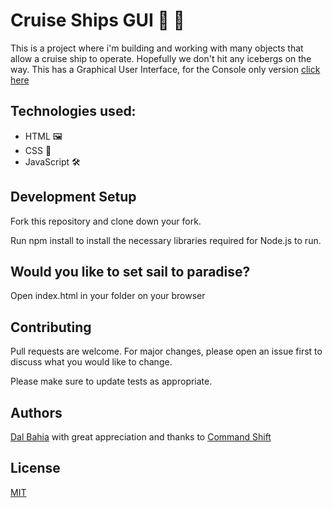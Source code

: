 # Cruise Ships GUI 🚢 🏁 

This is a project where i'm building and working with many objects that allow a cruise ship to operate. Hopefully we don't hit any icebergs on the way. This has a Graphical User Interface, for the Console only version [click here](https://github.com/dsbahia/cruise-ships-gui)

## Technologies used:

- HTML 🖼️
- CSS 🎨
- JavaScript 🛠️

## Development Setup

Fork this repository and clone down your fork.

Run npm install to install the necessary libraries required for Node.js to run.

## Would you like to set sail to paradise?

Open index.html in your folder on your browser 

## Contributing

Pull requests are welcome. For major changes, please open an issue first to discuss what you would like to change.

Please make sure to update tests as appropriate.

## Authors

[Dal Bahia](https://github.com/dsbahia/) with great appreciation and thanks to [Command Shift](http://www.commandshift.co/)

## License

[MIT](https://choosealicense.com/licenses/mit/)